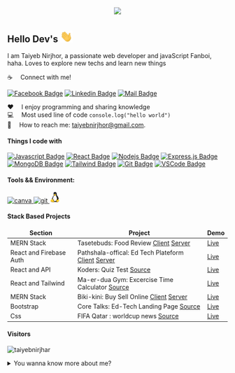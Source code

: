 <meta name="google-site-verification" content="z7rbW8-qAzZ5m1uNMk_J-P63Op-dKCPl589nLk_2G8Y" />
<!------------------------------------------------------>
<h1 align='center'><img src="https://i.ibb.co/QC6Mf8c/banner.png"></h1>
<!---------->

## Hello Dev's <img src="assets/hello.gif" width="28px" alt="hi">

<p align="left">I am Taiyeb Nirjhor, a passionate web developer and javaScript Fanboi, haha. Loves to explore new techs and learn new things </p>

<!---------->

:coffee: &emsp;Connect with me!

[![Facebook Badge](https://img.shields.io/badge/Facebook-1877F2?style=for-the-badge&logo=facebook&logoColor=white)](https://www.facebook.com/mdtaiyebnirjhor) [![Linkedin Badge](https://img.shields.io/badge/LinkedIn-0077B5?style=for-the-badge&logo=linkedin&logoColor=white)](https://www.linkedin.com/in/taiyeb-nirjhor/) [![Mail Badge](https://img.shields.io/badge/Gmail-D14836?style=for-the-badge&logo=gmail&logoColor=white)](mailto:taiyebnirjhor@gmail.com)

:hearts: &emsp;I enjoy programming and sharing knowledge <br/>
:computer: &emsp;Most used line of code `console.log("hello world")` <br/>
:e-mail: &emsp;How to reach me: taiyebnirjhor@gmail.com.<br/>

<!-- 🤔 &emsp;I’m looking for people who can help me with Outstanding Video ideas and executions.<br/> -->
<!-- ⚡ &emsp;Fun fact: -->

<!-- ![GitHub metrics](https://metrics.lecoq.io/taiyebnirjhar)  -->

#### Things I code with

[![Javascript Badge](https://img.shields.io/badge/-Javascript-F0DB4F?style=for-the-badge&labelColor=black&logo=javascript&logoColor=F0DB4F)](#) [![React Badge](https://img.shields.io/badge/-React-61DBFB?style=for-the-badge&labelColor=black&logo=react&logoColor=61DBFB)](#) [![Nodejs Badge](https://img.shields.io/badge/-Nodejs-3C873A?style=for-the-badge&labelColor=black&logo=node.js&logoColor=3C873A)](#) [![Express.js Badge](https://img.shields.io/badge/Express.js-000000?style=for-the-badge&logo=express&logoColor=white)](#) [![MongoDB Badge](https://img.shields.io/badge/MongoDB-4EA94B?style=for-the-badge&logo=mongodb&logoColor=white)](#) [![Tailwind Badge](https://img.shields.io/badge/Tailwind%20CSS-092749?style=for-the-badge&logo=tailwindcss&logoColor=06B6D4&labelColor=000000)](#) [![Git Badge](https://img.shields.io/badge/Git-F05032?style=for-the-badge&logo=git&logoColor=white)](#) [![VSCode Badge](https://img.shields.io/badge/Visual_Studio-5C2D91?style=for-the-badge&logo=visual%20studio&logoColor=white)](#)

<h4 align="left">Tools && Environment:</h4>
<p align="left"> 
 <!--js-->
  <!--   <a href="https://developer.mozilla.org/en-US/docs/Web/JavaScript" target="_blank" rel="noreferrer"> 
    <img src="https://raw.githubusercontent.com/devicons/devicon/master/icons/javascript/javascript-original.svg" alt="javascript" width="25" height="25"/>
  </a> -->
  <!--  canva  -->
  <a href="https://www.canva.com" target="_blank" rel="noreferrer"> 
    <img src="https://www.vectorlogo.zone/logos/canva/canva-icon.svg" alt="canva" width="25" height="25"/> 
  </a> 
  
 <!--  git  -->
  <a href="https://git-scm.com/" target="_blank" rel="noreferrer"> 
    <img src="https://www.vectorlogo.zone/logos/git-scm/git-scm-icon.svg" alt="git" width="25" height="25"/> 
  </a> 
    <!-- cloudflare 
  <a href="https://www.cloudflare.com" target="_blank" rel="noreferrer">
    <img src="https://www.vectorlogo.zone/logos/cloudflare/cloudflare-icon.svg" alt="linux" width="25" height="25"/> 
  </a> -->
<!-- linux -->
  <a href="https://www.linux.org/" target="_blank" rel="noreferrer">
    <img src="https://raw.githubusercontent.com/devicons/devicon/master/icons/linux/linux-original.svg" alt="linux" width="25" height="25"/> 
  </a>
 
  
</p>
    
    
    
#### Stack Based Projects

<table>
  <thead align="center">
    <tr border: none;>
      <td><b>Section</b></td>
      <td><b>Project</b></td>
      <td><b>Demo</b></td>
    </tr>
  </thead>
  <tbody>
   <!-- MERN Stack -->
   <tr>
      <td>MERN Stack</td>
      <td> Tasetebuds: Food Review <span><a href="https://github.com/taiyebnirjhar/Taste-buds-client" target="_blank">Client</a>   <a href="https://github.com/taiyebnirjhar/Taste-buds-server" target="_blank">Server</a></span> </td>
      <td><a href="https://tastebuds-official.web.app/" target="_blank">Live</a></td>
    </tr>
    <!-- React and Firebase  -->
    <tr>
      <td>React and Firebase Auth</td>
      <td> Pathshala-offical: Ed Tech Plateform <span><a href="https://github.com/taiyebnirjhar/Pathshala-client" target="_blank">Client</a>   <a href="https://github.com/taiyebnirjhar/Pathshala-client" target="_blank">Server</a></span> </td>
      <td><a href="https://pathshala-official.web.app/" target="_blank">Live</a></td>
    </tr>
    <!-- React and API -->
   <tr>
      <td>React and API </td>
      <td>Koders: Quiz Test <span><a href="https://github.com/taiyebnirjhar/koders" target="_blank">Source</a> </span>  </td>
      <td><a href="https://gleeful-palmier-5779c5.netlify.app/" target="_blank">Live</a></td>
    </tr>
    <!-- React -->
     <tr>
      <td>React and Tailwind</td>
      <td>Ma-er-dua Gym: Excercise Time Calculator <span><a href="https://github.com/taiyebnirjhar/excercise-time-calulator-react" target="_blank">Source</a> </span>  </td>
      <td><a href="https://eightthassignment.netlify.app/" target="_blank">Live</a></td>
    </tr>
    <!-- MERN -->
     <tr>
      <td>MERN Stack</td>
      <td>Biki-kini: Buy Sell Online <span><a href="https://github.com/taiyebnirjhar/Biki-kini-client" target="_blank">Client</a>   <a href="https://github.com/taiyebnirjhar/biki-kini-server" target="_blank">Server</a></span> </td>
      <td><a href="https://bikikini-official.firebaseapp.com/" target="_blank">Live</a></td>
    </tr>
    <!-- Bootstrap -->
   <tr>
      <td>Bootstrap</td>
      <td>Core Talks: Ed-Tech Landing Page <span><a href="https://github.com/taiyebnirjhar/core-talks-bootstrap-landingpage" target="_blank">Source</a>   </td>
      <td><a href="https://taiyebnirjhar.github.io/Core-talks-edu/" target="_blank">Live</a></td>
    </tr>
     <!-- Css -->
   <tr>
      <td>Css</td>
      <td>FIFA Qatar : worldcup news <span><a href="https://github.com/taiyebnirjhar/Qatar-worldcup-news-html-css" target="_blank">Source</a>   </td>
      <td><a href="https://taiyebnirjhar.github.io/World-Cup-Qatar-2022-FIFA/" target="_blank">Live</a></td>
    </tr>

<!-- <tr>
      <td>Responsive Resume</td>
      <td>build with vanila css and javascipt</td>
      <td><a href="https://taiyebnirjhar.github.io/responsive-resume-site/" target="_blank">Live</a></td>
    </tr> -->

  </tbody>
</table>    
    
    
<!---------->
#### Visitors 
<p align="left"> <img src="https://komarev.com/ghpvc/?username=taiyebnirjhar&label=Profile%20views&color=0e75b6&style=flat" alt="taiyebnirjhar" /> </p>
<!------------------------------------------------------>

<details>
<summary>
  You wanna know more about me?
</summary>

<br >

#### Github Stats

![taiyeb nirjhor's github stats](https://github-readme-stats.vercel.app/api/top-langs?username=taiyebnirjhar&show_icons=true&theme=tokyonight&hide=contribs,prs)

![taiyeb nirjhor's github stats](https://github-readme-stats.vercel.app/api?username=taiyebnirjhar&count_private=true&theme=tokyonight&hide=contribs,prs)

</details>
